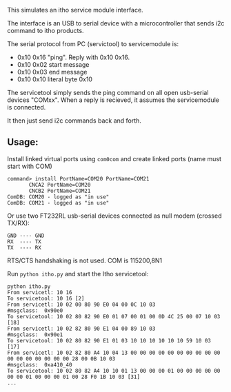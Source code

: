 This simulates an itho service module interface.

The interface is an USB to serial device with a microcontroller that sends i2c command to itho products.

The serial protocol from PC (servictool) to servicemodule is:

- 0x10 0x16   "ping". Reply with 0x10 0x16.
- 0x10 0x02   start message
- 0x10 0x03   end message
- 0x10 0x10   literal byte 0x10

The servicetool simply sends the ping command on all open usb-serial devices "COMxx".
When a reply is recieved, it assumes the servicemodule is connected.

It then just send i2c commands back and forth.

Usage:
------

Install linked virtual ports using `com0com` and create linked ports (name must start with COM)

```
command> install PortName=COM20 PortName=COM21
       CNCA2 PortName=COM20
       CNCB2 PortName=COM21
ComDB: COM20 - logged as "in use"
ComDB: COM21 - logged as "in use"
```

Or use two FT232RL usb-serial devices connected as null modem (crossed TX/RX):
```
GND ---- GND
RX  ---- TX
TX  ---- RX
```
RTS/CTS handshaking is not used.
COM is 115200,8N1

Run `python itho.py` and start the Itho servicetool:

```
python itho.py
From servicetl: 10 16
To servicetool: 10 16 [2]
From servicetl: 10 02 00 80 90 E0 04 00 0C 10 03
#msgclass:  0x90e0
To servicetool: 10 02 80 82 90 E0 01 07 00 01 00 0D 4C 25 00 07 10 03 [18]
From servicetl: 10 02 82 80 90 E1 04 00 89 10 03
#msgclass:  0x90e1
To servicetool: 10 02 80 82 90 E1 01 03 10 10 10 10 10 10 59 10 03 [17]
From servicetl: 10 02 82 80 A4 10 04 13 00 00 00 00 00 00 00 00 00 00 00 00 00 00 00 00 00 28 00 0B 10 03
#msgclass:  0xa410_40
To servicetool: 10 02 80 82 A4 10 10 01 13 00 00 00 01 00 00 00 00 00 00 00 01 00 00 00 01 00 28 F0 1B 10 03 [31]
...
```
